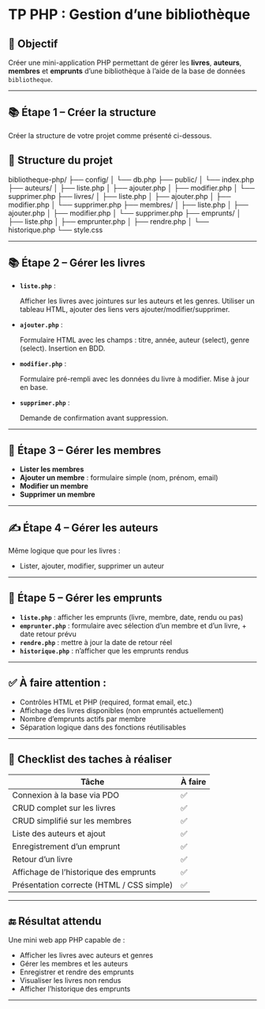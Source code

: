 # TP PHP : Gestion d’une bibliothèque

## 🎯 Objectif

Créer une mini-application PHP permettant de gérer les **livres**, **auteurs**, **membres** et **emprunts** d’une bibliothèque à l’aide de la base de données `bibliotheque`.

---

## 📚 Étape 1 – Créer la structure

Créer la structure de votre projet comme présenté ci-dessous.

## 📁 Structure du projet

bibliotheque-php/
├── config/
│ └── db.php
├── public/
│ └── index.php
├── auteurs/
│ ├── liste.php
│ ├── ajouter.php
│ ├── modifier.php
│ └── supprimer.php
├── livres/
│ ├── liste.php
│ ├── ajouter.php
│ ├── modifier.php
│ └── supprimer.php
├── membres/
│ ├── liste.php
│ ├── ajouter.php
│ ├── modifier.php
│ └── supprimer.php
├── emprunts/
│ ├── liste.php
│ ├── emprunter.php
│ ├── rendre.php
│ └── historique.php
└── style.css

---

## 📚 Étape 2 – Gérer les livres

- **`liste.php`** :
    
    Afficher les livres avec jointures sur les auteurs et les genres. Utiliser un tableau HTML, ajouter des liens vers ajouter/modifier/supprimer.
    
- **`ajouter.php`** :
    
    Formulaire HTML avec les champs : titre, année, auteur (select), genre (select). Insertion en BDD.
    
- **`modifier.php`** :
    
    Formulaire pré-rempli avec les données du livre à modifier. Mise à jour en base.
    
- **`supprimer.php`** :
    
    Demande de confirmation avant suppression.
    

---

## 👤 Étape 3 – Gérer les membres

- **Lister les membres**
- **Ajouter un membre** : formulaire simple (nom, prénom, email)
- **Modifier un membre**
- **Supprimer un membre**

---

## ✍️ Étape 4 – Gérer les auteurs

Même logique que pour les livres :

- Lister, ajouter, modifier, supprimer un auteur

---

## 📖 Étape 5 – Gérer les emprunts

- **`liste.php`** : afficher les emprunts (livre, membre, date, rendu ou pas)
- **`emprunter.php`** : formulaire avec sélection d’un membre et d’un livre, + date retour prévu
- **`rendre.php`** : mettre à jour la date de retour réel
- **`historique.php`** : n’afficher que les emprunts rendus

---

## ✅ À faire attention :

- Contrôles HTML et PHP (required, format email, etc.)
- Affichage des livres disponibles (non empruntés actuellement)
- Nombre d’emprunts actifs par membre
- Séparation logique dans des fonctions réutilisables

---

## 🧪 Checklist des taches à réaliser

| Tâche | À faire |
| --- | --- |
| Connexion à la base via PDO | ✅ |
| CRUD complet sur les livres | ✅ |
| CRUD simplifié sur les membres | ✅ |
| Liste des auteurs et ajout | ✅ |
| Enregistrement d’un emprunt | ✅ |
| Retour d’un livre | ✅ |
| Affichage de l’historique des emprunts | ✅ |
| Présentation correcte (HTML / CSS simple) | ✅ |

---

## 🔚 Résultat attendu

Une mini web app PHP  capable de :

- Afficher les livres avec auteurs et genres
- Gérer les membres et les auteurs
- Enregistrer et rendre des emprunts
- Visualiser les livres non rendus
- Afficher l’historique des emprunts

---
